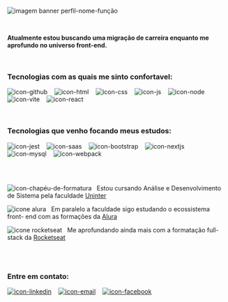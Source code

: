![imagem banner perfil-nome-função](https://github.com/user-attachments/assets/c7192148-95df-440a-80aa-5bb6dedc6664)

<br/>

   <strong>Atualmente estou buscando uma migração de carreira enquanto me aprofundo no universo front-end.</strong>
 
<br/>

### Tecnologias com as quais me sinto confortavel:

![icon-github](https://github.com/user-attachments/assets/bd37aa3b-3853-46f6-a0e1-86cfc4f08b5a)&nbsp;&nbsp;&nbsp;
![icon-html](https://github.com/user-attachments/assets/a3a59a8f-e69a-4272-997b-94bb6b0e2c8b)&nbsp;&nbsp;&nbsp;
![icon-css](https://github.com/user-attachments/assets/5b84995e-fced-4abe-999d-c061ac145a7d)&nbsp;&nbsp;&nbsp;
![icon-js](https://github.com/user-attachments/assets/e11ef5cf-9290-407c-9058-dcb1c632058f)&nbsp;&nbsp;&nbsp;
![icon-node](https://github.com/user-attachments/assets/9e373278-051c-4fa1-923d-d1ec35a6da32)&nbsp;&nbsp;&nbsp;
![icon-vite](https://github.com/user-attachments/assets/14df994d-a217-4f44-af13-d52f30e96fd2)&nbsp;&nbsp;&nbsp;
![icon-react](https://github.com/user-attachments/assets/d66abc10-f016-47ff-8fbd-3d33a4b06b17)&nbsp;&nbsp;&nbsp;

<br/>

### Tecnologias que venho focando meus estudos:

![icon-jest](https://github.com/user-attachments/assets/bde16c41-ed93-43f1-abfb-c32b090ab0a1)&nbsp;&nbsp;&nbsp;
![icon-saas](https://github.com/user-attachments/assets/d88ecd64-30d8-4944-876c-0c1d28a977fe)&nbsp;&nbsp;&nbsp;
![icon-bootstrap](https://github.com/user-attachments/assets/087f9f5d-5cdc-4130-b4b8-4825993f1f66)&nbsp;&nbsp;&nbsp;
![icon-nextjs](https://github.com/user-attachments/assets/bb503f14-a65c-4796-b599-fdd6f3041beb)&nbsp;&nbsp;&nbsp;
![icon-mysql](https://github.com/user-attachments/assets/4b9ba8ae-df7a-4dba-bf50-b092bd1cace9)&nbsp;&nbsp;&nbsp;
![icon-webpack](https://github.com/user-attachments/assets/cfd28bcb-2c86-4d9a-90a9-c973e3903594)&nbsp;&nbsp;&nbsp;

<br/>

<br/>

![icon-chapéu-de-formatura](https://github.com/user-attachments/assets/0876f3c5-0b45-45cc-8157-7f05b79fae4c)  &nbsp; Estou cursando Análise e Desenvolvimento de Sistema pela faculdade <a href="https://www.uninter.com/graduacao/a-distancia/tecnologia-em-analise-e-desenvolvimento-de-sistemas-2/?gclsrc=aw.ds&gad_source=1&gclid=CjwKCAjwn6LABhBSEiwAsNJrjluWCJsAtEjXWgXbeie_HAOPVtydD0q_uhMwRD1oxsoEgHuuK2aIIxoCEgoQAvD_BwE" target="_blank">Uninter</a></p>

![icone alura](https://github.com/user-attachments/assets/97688267-8378-44e7-b74e-d2716455dc57) &nbsp; Em paralelo a faculdade sigo estudando o ecossistema front- end  com as formações da <a href="https://www.alura.com.br/cursos-online-front-end?srsltid=AfmBOoq14LMkY3fxjdpV1X3A_R8n3CIRGwM10j1TCWkZkWkFo3YS6Rbm" target="_blank">Alura</a>

![icone rocketseat](https://github.com/user-attachments/assets/5f68c675-db2e-494c-81e2-7d2538c3cb4a) &nbsp; Me aprofundando ainda mais com a formatação full-stack da <a href="https://www.rocketseat.com.br/formacao/fullstack?utm_source=google&utm_medium=cpc&utm_campaign=venda&utm_term=perpetuo&utm_content=publicofrio-venda-formacao_fullstack-texto-venda-kw-none-none-fullstack-sitelink-none-br-search&gad_source=1&gclid=CjwKCAjwn6LABhBSEiwAsNJrjhpGuTBGpyNHePgb9C6ZLzKnG3G4ExzUd5zmHeeq9GjJ6aVRfTVwdRoCMPYQAvD_BwE">Rocketseat</a>

<br/>

<br/>

### Entre em contato:

<a href="" target="_blank">![icon-linkedin](https://github.com/user-attachments/assets/b7ce790f-f157-455c-9f26-aca358b30652)</a>&nbsp;&nbsp;&nbsp;
<a href="" target="_blank">![icon-email](https://github.com/user-attachments/assets/9385fabb-1b0f-48bc-9580-5813e28ed142)</a>&nbsp;&nbsp;&nbsp;
<a href="" target="_blank">![icon-facebook](https://github.com/user-attachments/assets/f355a2ec-9035-4efb-a165-a470f0774690)</a>&nbsp;&nbsp;&nbsp;












<!--
**d0ug1as-dev/d0ug1as-dev** is a ✨ _special_ ✨ repository because its `README.md` (this file) appears on your GitHub profile.

Here are some ideas to get you started:

- 🔭 I’m currently working on ...
- 🌱 I’m currently learning ...
- 👯 I’m looking to collaborate on ...
- 🤔 I’m looking for help with ...
- 💬 Ask me about ...
- 📫 How to reach me: ...
- 😄 Pronouns: ...
- ⚡ Fun fact: ...
-->
